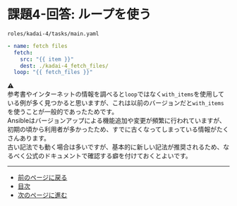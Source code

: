 # 課題4-回答: ループを使う

`roles/kadai-4/tasks/main.yaml`

```yaml
- name: fetch files
  fetch:
    src: "{{ item }}"
    dest: ./kadai-4_fetch_files/
  loop: "{{ fetch_files }}"
```

:warning:  
参考書やインターネットの情報を調べると`loop`ではなく`with_items`を使用している例が多く見つかると思いますが、これは以前のバージョンだと`with_items`を使うことが一般的であったためです。  
Ansibleはバージョンアップによる機能追加や変更が頻繁に行われていますが、初期の頃から利用者が多かったため、すでに古くなってしまっている情報がたくさんあります。  
古い記法でも動く場合は多いですが、基本的に新しい記法が推奨されるため、なるべく公式のドキュメントで確認する癖を付けておくとよいです。

---

- [前のページに戻る](step8.md)
- [目次](README.md)
- [次のページに進む](step9.md)
